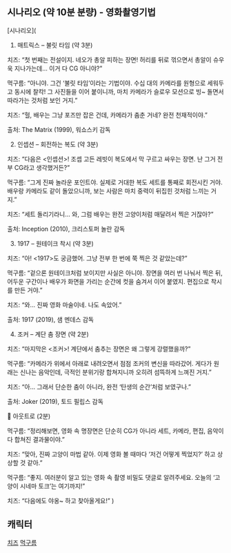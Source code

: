 
## 시나리오 (약 10분 분량) - 영화촬영기법

[시나리오](
1. 매트릭스 – 불릿 타임 (약 3분)

치즈:
“첫 번째는 전설이지. 네오가 총알 피하는 장면! 허리를 뒤로 꺾으면서 총알이 슈우욱 지나가는데… 이거 다 CG 아니야?”

먹구름:
“아니야. 그건 ‘불릿 타임’이라는 기법이야. 수십 대의 카메라를 원형으로 세워두고 동시에 찰칵! 그 사진들을 이어 붙이니까, 마치 카메라가 슬로우 모션으로 빙~ 돌면서 따라가는 것처럼 보인 거지.”

치즈:
“헐, 배우는 그냥 포즈만 잡은 건데, 카메라가 춤춘 거네? 완전 천재적이야.”

출처: The Matrix (1999), 워쇼스키 감독

2. 인셉션 – 회전하는 복도 (약 3분)

치즈:
“다음은 <인셉션>! 조셉 고든 레빗이 복도에서 막 구르고 싸우는 장면. 난 그거 전부 CG라고 생각했거든?”

먹구름:
“그게 진짜 놀라운 포인트야. 실제로 거대한 복도 세트를 통째로 회전시킨 거야. 배우랑 카메라도 같이 돌았으니까, 보는 사람은 마치 중력이 뒤집힌 것처럼 느끼는 거지.”

치즈:
“세트 돌리기라니… 와, 그럼 배우는 완전 고양이처럼 매달려서 찍은 거잖아?”

출처: Inception (2010), 크리스토퍼 놀란 감독

3. 1917 – 원테이크 착시 (약 3분)

치즈:
“아! <1917>도 궁금했어. 그냥 전부 한 번에 쭉 찍은 것 같았는데?”

먹구름:
“겉으론 원테이크처럼 보이지만 사실은 아니야. 장면을 여러 번 나눠서 찍은 뒤, 어두운 구간이나 배우가 화면을 가리는 순간에 컷을 숨겨서 이어 붙였지. 편집으로 착시를 만든 거야.”

치즈:
“와… 진짜 영화 마술이네. 나도 속았어.”

출처: 1917 (2019), 샘 멘데스 감독

4. 조커 – 계단 춤 장면 (약 2분)

치즈:
“마지막은 <조커>! 계단에서 춤추는 장면은 왜 그렇게 강렬했을까?”

먹구름:
“카메라가 위에서 아래로 내려오면서 점점 조커의 변신을 따라갔어. 게다가 원래는 신나는 음악인데, 극적인 분위기랑 합쳐지니까 오히려 섬뜩하게 느껴진 거지.”

치즈:
“아… 그래서 단순한 춤이 아니라, 완전 ‘탄생의 순간’처럼 보였구나.”

출처: Joker (2019), 토드 필립스 감독

🎵 아웃트로 (2분)

먹구름:
“정리해보면, 영화 속 명장면은 단순히 CG가 아니라 세트, 카메라, 편집, 음악이 다 합쳐진 결과물이야.”

치즈:
“맞아, 진짜 고양이 마법 같아. 이제 영화 볼 때마다 ‘저건 어떻게 찍었지?’ 하고 상상할 것 같아.”

먹구름:
“좋지. 여러분이 알고 있는 영화 속 촬영 비밀도 댓글로 알려주세요. 오늘의 ‘고양이 시네마 토크’는 여기까지!”

치즈:
“다음에도 야옹~ 하고 찾아올게요!”
)

## 캐릭터
[치즈](https://labs.google/fx/tools/whisk/share/4i5v94mm80000)
[먹구름](https://labs.google/fx/tools/whisk/share/3lf7ns3iu0000)

